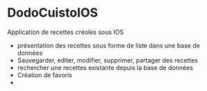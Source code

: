 # DodoCuistoIOS
Application de recettes créoles sous IOS

- présentation des recettes sous forme de liste dans une base de données 
- Sauvegarder, editer, modifier, supprimer, partager des recettes
- rechercher une recettes existante depuis la base de données
- Création de favoris
- 
